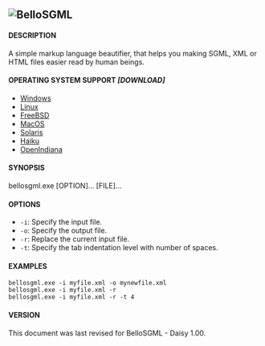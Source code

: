 ![BelloSGML](https://cdn.rawgit.com/FreeSource/BelloSGML/master/rc/bellosgml.jpg)
---------

#### DESCRIPTION
A simple markup language beautifier, that helps you making SGML, XML or HTML files easier read by human beings.

#### OPERATING SYSTEM SUPPORT _[DOWNLOAD]_

- [Windows](https://github.com/FreeSource/BelloSGML/blob/master/build/windows/bin/bellosgml.exe?raw=true)
- [Linux](https://github.com/FreeSource/BelloSGML/blob/master/build/linux/bin/bellosgml.exe?raw=true)
- [FreeBSD](https://github.com/FreeSource/BelloSGML/blob/master/build/freebsd/bin/bellosgml.exe?raw=true)
- [MacOS](https://github.com/FreeSource/BelloSGML/blob/master/build/macos/bin/bellosgml.exe?raw=true)
- [Solaris](https://github.com/FreeSource/BelloSGML/blob/master/build/solaris/bin/bellosgml.exe?raw=true)
- [Haiku](https://github.com/FreeSource/BelloSGML/blob/master/build/haiku/bin/bellosgml.exe?raw=true)
- [OpenIndiana](https://github.com/FreeSource/BelloSGML/blob/master/build/openindiana/bin/bellosgml.exe?raw=true)

#### SYNOPSIS
bellosgml.exe [OPTION]... [FILE]...

#### OPTIONS

- ``-i``: Specify the input file.
- ``-o``: Specify the output file.
- ``-r``: Replace the current input file.
- ``-t``: Specify the tab indentation level with number of spaces.

#### EXAMPLES

````
bellosgml.exe -i myfile.xml -o mynewfile.xml
bellosgml.exe -i myfile.xml -r
bellosgml.exe -i myfile.xml -r -t 4
````

#### VERSION

This document was last revised for BelloSGML - Daisy 1.00.